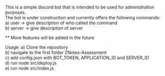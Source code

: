 This is a simple discord bot that is intended to be used for administration purposes.  
The bot is under construction and currently offers the following commands:  
a) user -> give description of who called the command  
b) server -> give description of server  

** More features will be added in the future  

Usage:
a) Clone the repository  
b) navigate to the first folder ZNotes-Assessment  
c) add config.json with BOT_TOKEN, APPLICATION_ID  and SERVER_ID  
d) run node src/deploy.js  
e) run node src/index.js  